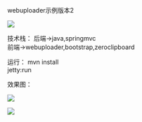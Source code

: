 webuploader示例版本2

![](https://travis-ci.org/tzq668766/webupload.svg?branch=master)

技术栈： 
后端->java,springmvc  
前端->webuploader,bootstrap,zeroclipboard  

运行：
mvn install  
jetty:run  

效果图：

![](https://github.com/tzq668766/screenshots/blob/master/webupload_screenshots/webuploader_v2_1.jpg)

![](https://github.com/tzq668766/screenshots/blob/master/webupload_screenshots/webuploader_v2_2.jpg)
